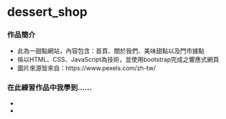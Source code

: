 # dessert_shop
<h3>作品簡介</h3>
<ul>
<li>此為一甜點網站，內容包含：首頁、關於我們、美味甜點以及門市據點</li>
<li>係以HTML、CSS、JavaScript為技術，並使用bootstrap完成之響應式網頁</li>  
<li>圖片來源皆來自：https://www.pexels.com/zh-tw/</li> 
</ul>

<h3>在此練習作品中我學到......</h3>
<ul>
<li></li>
<li></li>
</ul>
